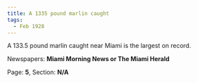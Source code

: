 ```yaml
---  
title: A 1335 pound marlin caught  
tags:  
  - Feb 1928  
---  
```

  
A 133.5 pound marlin caught near Miami is the largest on record.  
  
Newspapers: **Miami Morning News or The Miami Herald**  
  
Page: **5**, Section: **N/A** 
